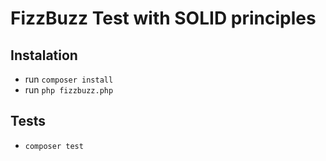# FizzBuzz Test with SOLID principles

## Instalation
- run `composer install`
- run `php fizzbuzz.php`

## Tests
- `composer test`
